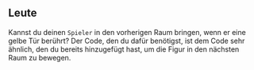 ## Leute

Kannst du deinen `Spieler` in den vorherigen Raum bringen, wenn er eine gelbe Tür berührt? Der Code, den du dafür benötigst, ist dem Code sehr ähnlich, den du bereits hinzugefügt hast, um die Figur in den nächsten Raum zu bewegen.